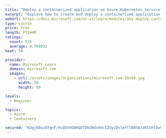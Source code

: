 ```yaml
---
title: "Deploy a containerized application on Azure Kubernetes Service"
excerpt: "Explore how to create and deploy a containerized application by using Azure Kubernetes Service declarative manifest files."
webUrl: https://docs.microsoft.com/en-us/learn/modules/aks-deploy-container-app/
type: course
price: Free
length: PT1H4M
ratings:
  count: 515
  average: 4.768932
heat: 50

provider:
  name: Microsoft Learn
  domain: microsoft.com
  images:
    - url: /assets/images/organizations/microsoft.com-50x50.jpg
      width: 50
      height: 50

levels:
  - Beginner

topics:
  - Azure
  - Containers

secured: "KUgj68ozbYgnF/Hc85hVO8HGDTDbGNds0dcIZGyiDvlmftlKRhAJzK5IHlZwCsOtc6DNGTy0gSMO38EJyGWhf47EbKeksagul4sePooqHqLIY7Vl7OBIw4OWNzP+YshCM2faPwcpuGC3AoetseIkRGs9SXkRcEtH3/Nb2+DZYaZE17QAFR3JwlZZ6fu6QqioCvT0ZVcNrlK85taa1H2Uk7CwjjHLyDnfrlAIviUlSXhX8NmA0/POSNXR4Os3D/h9oB3Xw+e4DNYdmskWyeZBAGEwwcfcA4CW5+YBwLVNgqwNryZTNTPDHj/fXrZBm31914v7dMpnynmHFR3vglL/P8isCaDYrxUSbxeJpHr6vFt/ktHJYEFn5POzSJjY0dKN4lGIcltnfJR3fssj2j4KHocwcHzmNXDQsZHPSz6VSTA=;oOLJlw9r4HdCUKXEw/ClvQ=="
---
```


